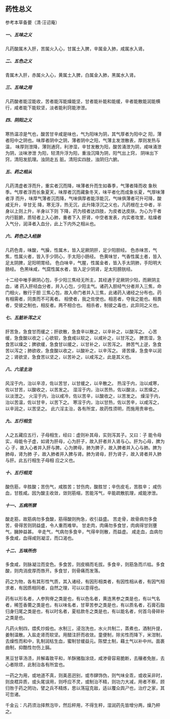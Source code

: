 ## 药性总义
参考本草备要（清·汪讱庵）

##### 一、五味之义
凡药酸属木入肝，苦属火入心，甘属土入脾，辛属金入肺，咸属水入肾。

##### 二、五色之义
青属木入肝，赤属火入心，黄属土入脾，白属金入肺，黑属水入肾。

##### 三、五味之用
凡药酸者能涩能收，苦者能泻能燥能坚，甘者能补能和能缓，辛者能散能润能横行，咸者能下能软坚，淡者能利窍能渗泄。

##### 四、阴阳之义
寒热温凉是气也，酸苦甘辛咸是味也，气为阳味为阴，其气厚者为阳中之
阳，薄者阳中之阴也。味厚者阴中之阴，薄者阴中之阳，气薄主发泄散表，厚则发热与温，
味厚则泄降，薄则通窍，利渗湿，辛甘发散为阳，酸苦涌泄为阴，咸味涌泄为阴，淡味渗泄
为阳，轻清升浮为阳，重浊沉降为阴，阳气出上窍， 阴味出下窍，清阳发肌理。浊阴走五
脏。清阳实四肢，浊阴归六腑。

##### 五、药之相从
凡药清虚者浮而升，重实者沉而降，味薄者升而生如春季，气薄者降而收
象秋季。气厚者浮而长象夏天，味厚者沉而藏象冬天，味平者化而成象长夏，气厚味薄者浮
而升，味厚气薄者沉而降，气味俱厚者能浮能沉，气味俱薄者可升可降，酸咸无升，辛甘无
降，寒无浮，热无沉，此升降浮沉之义也，凡药根在土中者，半身以上则上升，半身以下则
下降，药为枝者达四肢，为皮者达皮肤。为心为干者内行脏腑，质轻者上入心肺，重者下入
肝肾，中空者发表，内实者攻里，枯燥者入气分，润泽者入血分，此上下内外之相从也。

##### 六、药色之入经脉
凡药色青，味酸，气臊，性属木，皆入足厥阴肝，足少阳胆经。
色赤味苦，气焦，性属火者，皆入手少阴心，手太阳小肠经。
色黄味甘，气香性属土者，皆入足太阴脾，足阳明胃经。
色白味辛，气腥，性属金者，皆入手太阴肺，手阳明大肠经。
色黑味咸，气腐性属水者，皆入足少阴肾，足太阳膀胱经。

十二经中唯手厥阴心包，手少阳三焦经无所主，其经通于足厥阴少阳，而厥阴主血，诸
药入肝经血分者，并入心包，少阳主气。诸药入胆经气分者并入三焦，命门相火，散行于胆
三焦心包，故入命门者并入三焦，此诸药入诸经之分布也。药有相需者，同类而不可离者。
相使者，我之佐使也。相恶者，夺我之能也。相畏者，受彼之制也，相反者。两不相合也。
相杀者，制彼之毒也，此异同之义也。

##### 七、五脏补泻之义
肝苦急，急食甘而缓之；肝欲散，急食辛以散之，以辛补之，以酸泻之。
心苦缓，急食酸以收之；心欲软，急食咸以软之，以咸补之，以甘泻之。
脾苦湿，急食苦以燥之；脾欲缓，急食甘以缓之，以甘补之，以苦泻之。
肺苦气上逆，急食苦以泻之；肺欲收，急食酸以收之，以酸补之，以辛泻之。
肾苦燥，急食辛以润之；肾欲坚，急食苦以坚之，以苦补之，以咸泻之，此是其义也。

##### 八、六淫主治
风淫于内，治以辛凉，佐以苦甘，以甘缓之，以辛散之。
热淫于内，治以咸寒，佐以甘苦，以酸收之，以苦发之。
湿淫于内，治以苦热，佐以酸淡，以苦燥之，以淡泄之。
火淫于内，治以咸冷，佐以苦辛，以酸收之，以苦发之。
燥淫于内，治以苦温，佐以甘辛，以苦下之。
寒淫于内，治以甘热，佐以苦辛，以咸泻之，以辛润之，以苦坚之。
此六淫主治，各有所宜，故药性须明，而施用贵审也。

##### 九、五行相生
人之五藏应五行，子母相生，经曰：虚则补其母，实则泻其子。又曰：子
能令母实，母能令子虚，如肾为肝母，心为肝子，故入肝者并入肾与心。肝为心母，脾为心
子，故入心者并入肝与脾。心为脾母，肺为脾子，故入脾者并入心与肺。脾为肺母，肾为肺
子，故入肺者并入脾与肾。肺为肾母，肝为肾子，故入肾者并入肺与肝。此五行相生子母相
应之义也。

##### 十、五行相克
酸伤筋，辛胜酸；苦伤气，咸胜苦；甘伤肉，酸胜甘；辛伤皮毛，苦胜辛；
咸伤血，甘胜咸。因为酸主收敛，敛则筋缩，苦能泻气，辛能疏散肌理，咸能渗泄。

##### 十一、五病所禁
酸走筋，故筋病勿多食酸，筋得酸则拘急，收引益盛。
苦走骨，故骨病勿多食苦，骨得苦则阴益盛，令人重而难举。
甘走肉，肉痛勿多食甘，肉病得甘则壅气，臃肿益甚。
辛走气，气病勿多食辛，气得辛则散，而益虚。
咸走血，血病勿多食咸，血得咸则凝涩，而口渴也。

##### 十二、五味所伤
多食咸，则脉凝泣而变色。多食苦，则皮槁而毛拔。多食辛，则筋急而爪枯。多食酸，则肉消皮厚而唇开。多食甘，则骨痛而发落。

药之为物，各有其形性气质，其入诸经，有因形相类者，有因性相从者，有因气相求者，有因质相同者，自然之理，可以以意得也。

药有以形名者，人参狗脊之类是也，有以色名者，黄连黑参之类是也，有以气名者，稀签香薷之类是也，有以味名者，甘草苦参之类是也，有以质名者，石膏石脂归身归尾之类是也，有以时名者，夏枯款冬之类是也，有以能名者，何首乌骨碎补之类是也。

凡药火制四，煨炙炒煅也。水制三，浸泡洗也，水火共制二，蒸煮也，酒制升提，姜制温散。入盐走肾而软坚。用醋注肝而收敛。童便制，除劣性而降下，米泔制，去燥性而和中，乳制润枯生血，蜜制甘缓益元。陈壁土制，藉土气以补中州。面裹曲制，抑酷性勿伤上膈。

黑豆甘草汤渍，并解毒致平和，羊酥猪脂涂烧，咸渗骨容易脆断，去穰者免胀，去心者除烦，此制治各有所宜也。

一药之为用，或地道不真，则美恶迥别，或市肆饰伪，则气味全乖，或收采非时，则良楛异质，或头尾误用，则呼应不灵，或制治不精，则功力大减，用者不察，顾归咎于药之罔功，譬之兵不精炼，思以荡寇克敌，适以覆众舆ㄕ也，治疗之家，其可忽诸。

千金云：凡药须治择熬泡毕，然后秤用，不得生秤，湿润药先皆增分两，燥乃秤之。